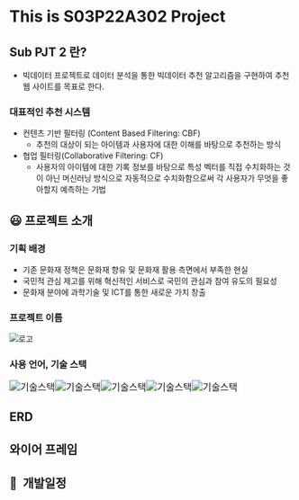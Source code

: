# This is S03P22A302 Project

## Sub PJT 2 란?

- 빅데이터 프로젝트로 데이터 분석을 통한 빅데이터 추천 알고리즘을 구현하여 추천 웹 사이트를 목표로 한다.

### 대표적인 추천 시스템

- 컨텐츠 기반 필터링 (Content Based Filtering: CBF)
  - 추천의 대상이 되는 아이템과 사용자에 대한 이해를 바탕으로 추천하는 방식
- 협업 필터링(Collaborative Filtering: CF)
  - 사용자의 아이템에 대한 기록 정보를 바탕으로 특성 벡터를 직접 수치화하는 것이 아닌 머신러닝 방식으로 자동적으로 수치화함으로써 각 사용자가 무엇을 좋아할지 예측하는 기법



## :smiley: ​프로젝트 소개

### 기획 배경

- 기존 문화재 정책은 문화재 향유 및 문화재 활용 측면에서 부족한 현실
- 국민적 관심 제고를 위해 혁신적인 서비스로 국민의 관심과 참여 유도의 필요성
- 문화재 분야에 과학기술 및 ICT를 통한 새로운 가치 창출

### 프로젝트 이름



![로고](https://user-images.githubusercontent.com/60081201/92375343-f2608e00-f13b-11ea-9644-fcbb36c11497.png)



### 사용 언어, 기술 스택

<img src="https://img.shields.io/badge/backend-django-ff69b4" alt="기술스택" style="zoom:120%;" /><img src="https://img.shields.io/badge/frontend-Vue.js-green" alt="기술스택" style="zoom:120%;" /><img src="https://img.shields.io/badge/database-MySQL-yellowgreen" alt="기술스택" style="zoom:120%;" /><img src="https://img.shields.io/badge/server-AWS-9cf" alt="기술스택" style="zoom:120%;" /><img src="https://img.shields.io/badge/language-JavaScript, Python-important" alt="기술스택" style="zoom:120%;" />



### 

## ERD



## 와이어 프레임



## :calendar: ​ 개발일정

